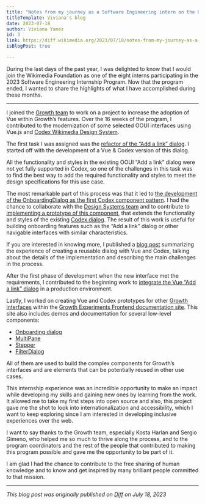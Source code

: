 ```yaml
---
title: "Notes from my journey as a Software Engineering intern on the Growth team"
titleTemplate: Viviana's blog
date: 2023-07-18
author: Viviana Yanez
id: 3
link: https://diff.wikimedia.org/2023/07/18/notes-from-my-journey-as-a-software-engineering-intern-on-the-growth-team/
isBlogPost: true

---
```


During the last days of the past year, I was delighted to know that I would join the Wikimedia Foundation as one of the eight interns participating in the 2023 Software Engineering Internship Program. Now that the program ended, I wanted to share the highlights of what I have accomplished during these months.

---

I joined the [Growth team](https://www.mediawiki.org/wiki/Growth) to work on a project to increase the adoption of Vue within Growth’s features. Over the 16 weeks of the program, I contributed to the modernization of some selected OOUI interfaces using Vue.js and [Codex Wikimedia Design System](https://doc.wikimedia.org/codex/main/).

The first task I was assigned was the [refactor of the “Add a link” dialog](https://phabricator.wikimedia.org/T329037). I started off with the development of a Vue & Codex version of this dialog.

All the functionality and styles in the existing OOUI “Add a link” dialog were not yet fully supported in Codex, so one of the challenges in this task was to find the best way to add the required functionality and styles to meet the design specifications for this use case.

The most remarkable part of this process was that it led to [the development of the OnboardingDialog as the first Codex component pattern](https://phabricator.wikimedia.org/T336270). I had the chance to collaborate with the [Design Systems team](https://www.mediawiki.org/wiki/Design_Systems_Team) and to contribute to [implementing a prototype of this component](https://phabricator.wikimedia.org/T336270), that extends the functionality and styles of the existing [Codex dialog](https://doc.wikimedia.org/codex/main/components/demos/dialog.html). The result of this work is useful for building onboarding features such as the “Add a link” dialog or other navigable interfaces with similar characteristics.

If you are interested in knowing more, I published a [blog post](https://diff.wikimedia.org/2023/06/13/how-to-create-your-own-reusable-dialog-with-codex/) summarizing the experience of creating a reusable dialog with Vue and Codex, talking about the details of the implementation and describing the main challenges in the process.

After the first phase of development when the new interface met the requirements, I contributed to the beginning work to [integrate the Vue “Add a link” dialog](https://phabricator.wikimedia.org/T335568) in a production environment.

Lastly, I worked on creating Vue and Codex prototypes for other [Growth interfaces](https://phabricator.wikimedia.org/T329033) within the [Growth Experiments Frontend documentation site](https://doc.wikimedia.org/GrowthExperiments/master/js/frontend/). This site also includes demos and documentation for several low-level components:

- [Onboarding dialog](https://doc.wikimedia.org/GrowthExperiments/master/js/frontend/demos/onboarding-dialog.html)
- [MultiPane](https://doc.wikimedia.org/GrowthExperiments/master/js/frontend/demos/multi-pane.html)
- [Stepper](https://doc.wikimedia.org/GrowthExperiments/master/js/frontend/demos/onboarding-stepper.html)
- [FilterDialog](https://doc.wikimedia.org/GrowthExperiments/master/js/frontend/demos/filter-dialog.html)

All of them are used to build the complex components for Growth’s interfaces and are elements that can be potentially reused in other use cases.

This internship experience was an incredible opportunity to make an impact while developing my skills and gaining new ones by learning from the work. It allowed me to take my first steps into open source and also, this project gave me the shot to look into internationalization and accessibility, which I want to keep exploring since I am interested in developing inclusive experiences over the web.

I want to say thanks to the Growth team, especially Kosta Harlan and Sergio Gimeno, who helped me so much to thrive along the process, and to the program coordinators and the rest of the people that contributed to making this program possible and gave me the opportunity to be part of it.

I am glad I had the chance to contribute to the free sharing of human knowledge and to know and get inspired by many brilliant people committed to that mission.

---

_This blog post was originally published on [Diff](https://diff.wikimedia.org/2023/07/18/notes-from-my-journey-as-a-software-engineering-intern-on-the-growth-team/) on July 18, 2023_
